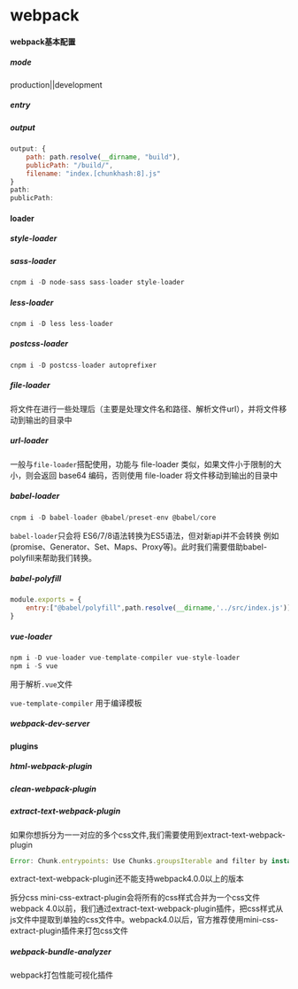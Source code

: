 # webpack
#### webpack基本配置

##### mode

production||development

##### entry
##### output

```js
output: {
    path: path.resolve(__dirname, "build"),
    publicPath: "/build/",
    filename: "index.[chunkhash:8].js"
}
path:
publicPath:
```



#### loader

##### style-loader
##### sass-loader   

```js
cnpm i -D node-sass sass-loader style-loader
```

##### less-loader   

```js
cnpm i -D less less-loader
```

##### postcss-loader 

```js
cnpm i -D postcss-loader autoprefixer
```

##### file-loader

将文件在进行一些处理后（主要是处理文件名和路径、解析文件url），并将文件移动到输出的目录中

##### url-loader

一般与`file-loader`搭配使用，功能与 file-loader 类似，如果文件小于限制的大小，则会返回 base64 编码，否则使用 file-loader 将文件移动到输出的目录中

##### babel-loader

```js
cnpm i -D babel-loader @babel/preset-env @babel/core
```

`babel-loader`只会将 ES6/7/8语法转换为ES5语法，但对新api并不会转换 例如(promise、Generator、Set、Maps、Proxy等)。此时我们需要借助babel-polyfill来帮助我们转换。

##### babel-polyfill

```js
module.exports = {
    entry:["@babel/polyfill",path.resolve(__dirname,'../src/index.js')],// 入口文件
}
```

##### vue-loader

```js
npm i -D vue-loader vue-template-compiler vue-style-loader
npm i -S vue
```

用于解析`.vue`文件

`vue-template-compiler` 用于编译模板

##### webpack-dev-server

#### plugins

##### html-webpack-plugin   

##### clean-webpack-plugin 

##### extract-text-webpack-plugin 

如果你想拆分为一一对应的多个css文件,我们需要使用到extract-text-webpack-plugin

```js
Error: Chunk.entrypoints: Use Chunks.groupsIterable and filter by instanceof Entrypoint instead
```

extract-text-webpack-plugin还不能支持webpack4.0.0以上的版本

拆分css mini-css-extract-plugin会将所有的css样式合并为一个css文件
webpack 4.0以前，我们通过extract-text-webpack-plugin插件，把css样式从js文件中提取到单独的css文件中。webpack4.0以后，官方推荐使用mini-css-extract-plugin插件来打包css文件

##### webpack-bundle-analyzer  

webpack打包性能可视化插件  